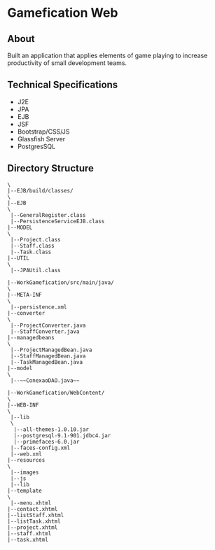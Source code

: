 Gamefication Web
==================

## About
Built an application that applies elements of game playing to increase productivity of small development teams.

## Technical Specifications
+ J2E
+ JPA
+ EJB
+ JSF
+ Bootstrap/CSS/JS
+ Glassfish Server
+ PostgresSQL


## Directory Structure 

  ```
 \
 |--EJB/build/classes/
 \
  |--EJB
  \
   |--GeneralRegister.class
   |--PersistenceServiceEJB.class 
  |--MODEL
  \
   |--Project.class
   |--Staff.class
   |--Task.class
  |--UTIL
  \
   |--JPAUtil.class
   
 |--WorkGamefication/src/main/java/
 \
  |--META-INF
  \
   |--persistence.xml
  |--converter
  \
   |--ProjectConverter.java
   |--StaffConverter.java
  |--managedbeans
  \
   |--ProjectManagedBean.java
   |--StaffManagedBean.java
   |--TaskManagedBean.java
  |--model
  \
   |--~~ConexaoDAO.java~~
   
 |--WorkGamefication/WebContent/ 
 \
  |--WEB-INF
  \
   |--lib
   \
    |--all-themes-1.0.10.jar
    |--postgresql-9.1-901.jdbc4.jar
    |--primefaces-6.0.jar
   |--faces-config.xml
   |--web.xml
  |--resources
  \
   |--images
   |--js
   |--lib
  |--template
  \
   |--menu.xhtml
  |--contact.xhtml
  |--listStaff.xhtml
  |--listTask.xhtml
  |--project.xhtml
  |--staff.xhtml
  |--task.xhtml
  
  ```
